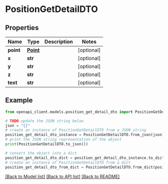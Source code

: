 # PositionGetDetailDTO


## Properties

Name | Type | Description | Notes
------------ | ------------- | ------------- | -------------
**point** | [**Point**](Point.md) |  | [optional] 
**x** | **str** |  | [optional] 
**y** | **str** |  | [optional] 
**z** | **str** |  | [optional] 
**text** | **str** |  | [optional] 

## Example

```python
from openapi_client.models.position_get_detail_dto import PositionGetDetailDTO

# TODO update the JSON string below
json = "{}"
# create an instance of PositionGetDetailDTO from a JSON string
position_get_detail_dto_instance = PositionGetDetailDTO.from_json(json)
# print the JSON string representation of the object
print(PositionGetDetailDTO.to_json())

# convert the object into a dict
position_get_detail_dto_dict = position_get_detail_dto_instance.to_dict()
# create an instance of PositionGetDetailDTO from a dict
position_get_detail_dto_from_dict = PositionGetDetailDTO.from_dict(position_get_detail_dto_dict)
```
[[Back to Model list]](../README.md#documentation-for-models) [[Back to API list]](../README.md#documentation-for-api-endpoints) [[Back to README]](../README.md)


